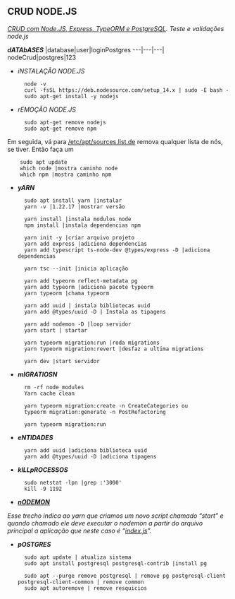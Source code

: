 **CRUD NODE.JS**
-

_[CRUD com Node.JS, Express, TypeORM e PostgreSQL](https://www.youtube.com/watch?v=9AO2hZJsHrs). Teste e validações node.js_


***dATAbASES***
|database|user|loginPostgres
---|---|---|
nodeCrud|postgres|123


- _iNSTALAÇÃO NODE.JS_
    
        node -v
        curl -fsSL https://deb.nodesource.com/setup_14.x | sudo -E bash -
        sudo apt-get install -y nodejs

- _rEMOÇÃO NODE.JS_
    
        sudo apt-get remove nodejs
        sudo apt-get remove npm   

Em seguida, vá para [/etc/apt/sources.list.de]() remova qualquer lista de nós, se tiver. Então faça um

        sudo apt update
        which node |mostra caminho node
        which npm |mostra caminho npm

- ***yARN***

        sudo apt install yarn |instalar 
        yarn -v |1.22.17 |mostrar versão
        
        yarn install |instala modulos node
        npm install |instala dependencias npm
        
        yarn init -y |criar arquivo projeto
        yarn add express |adiciona dependencias
        yarn add typescript ts-node-dev @types/express -D |adiciona dependencias 

        yarn tsc --init |inicia aplicação

        yarn add typeorm reflect-metadata pg
        yarn add typeorm |adiciona pacote typeorm
        yarn typeorm |chama typeorm

        yarn add uuid | instala bibliotecas uuid
        yarn add @types/uuid -D | Instala as tipagens

        yarn add nodemon -D |loop servidor 
        yarn start | startar

        yarn typeorm migration:run |roda migrations  
        yarn typeorm migration:revert |desfaz a ultima migrations  

        yarn dev |start servidor

- ***mIGRATIOSN***

        rm -rf node_modules
        Yarn cache clean

        yarn typeorm migration:create -n CreateCategories ou 
        typeorm migration:generate -n PostRefactoring

        yarn typeorm migration:run

- ***eNTIDADES***

        yarn add uuid |adiciona biblioteca uuid
        yarn add @types/uuid -D |adiciona tipagens
       
- ***kILLpROCESSOS***   
     
        sudo netstat -lpn |grep :'3000'
        kill -9 1192

- ***[nODEMON](https://medium.com/@jccamargo15/iniciando-com-nodejs-aula-1-instala%C3%A7%C3%A3o-yarn-e-nodemon-4818d923e9be)*** 

_Esse trecho indica ao yarn que criamos um novo script chamado “start” e quando chamado ele deve executar o nodemon a partir do arquivo principal a aplicação que neste caso é “[index.js]()”._

- ***pOSTGRES***

        sudo apt update | atualiza sistema
        sudo apt install postgresql postgresql-contrib |install pg

        sudo apt --purge remove postgresql | remove pg postgresql-client postgresql-client-common | remove common
        sudo apt autoremove | remove resquicios

